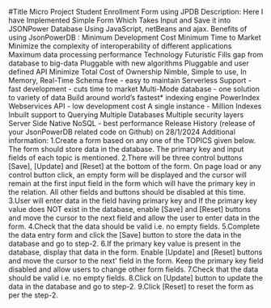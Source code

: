 #Title 
Micro Project Student Enrollment Form using JPDB
Description: 
Here I have Implemented Simple Form Which Takes Input and Save it into JSONPower Database Using JavaScript, netBeans and ajax. 
Benefits of using JsonPowerDB : Minimum Development Cost Minimum Time to Market Minimize the complexity of interoperability of different applications Maximum data processing performance Technology Futuristic Fills gap from database to big-data Pluggable with new algorithms Pluggable and user defined API Minimize Total Cost of Ownership Nimble, Simple to use, In Memory, Real-Time Schema free - easy to maintain Serverless Support - fast development - cuts time to market Multi-Mode database - one solution to variety of data Build around world’s fastest* indexing engine PowerIndex Webservices API - low development cost A single instance - Million Indexes Inbuilt support to Querying Multiple Databases Multiple security layers Server Side Native NoSQL - best performance 
Release History (release of your JsonPowerDB related code on Github) on 28/1/2024 
Additional information: 
1.Create a form based on any one of the TOPICS given below. The form should store data in the database. The primary key and input fields of each topic is mentioned. 
2.There will be three control buttons [Save], [Update] and [Reset] at the bottom of the form. On page load or any control button click, an empty form will be displayed and the cursor will remain at the first input field in the form which will have the primary key in the relation. All other fields and buttons should be disabled at this time. 
3.User will enter data in the field having primary key and If the primary key value does NOT exist in the database, enable [Save] and [Reset] buttons and move the cursor to the next field and allow the user to enter data in the form. 
4.Check that the data should be valid i.e. no empty fields. 
5.Complete the data entry form and click the [Save] button to store the data in the database and go to step-2. 
6.If the primary key value is present in the database, display that data in the form. Enable [Update] and [Reset] buttons and move the cursor to the next' field in the form. Keep the primary key field disabled and allow users to change other form fields. 
7.Check that the data should be valid i.e. no empty fields. 
8.Click on [Update] button to update the data in the database and go to step-2. 
9.Click [Reset] to reset the form as per the step-2.
